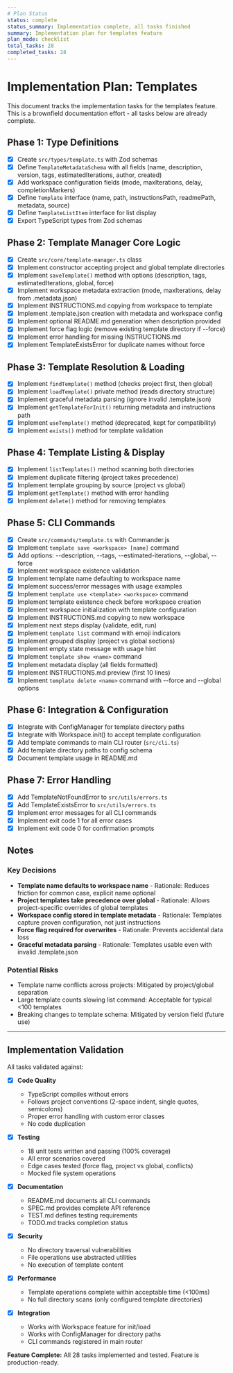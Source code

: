 ```yaml
---
# Plan Status
status: complete
status_summary: Implementation complete, all tasks finished
summary: Implementation plan for templates feature
plan_mode: checklist
total_tasks: 28
completed_tasks: 28
---
```


# Implementation Plan: Templates

This document tracks the implementation tasks for the templates feature. This is a brownfield documentation effort - all tasks below are already complete.

## Phase 1: Type Definitions

- [x] Create `src/types/template.ts` with Zod schemas
- [x] Define `TemplateMetadataSchema` with all fields (name, description, version, tags, estimatedIterations, author, created)
- [x] Add workspace configuration fields (mode, maxIterations, delay, completionMarkers)
- [x] Define `Template` interface (name, path, instructionsPath, readmePath, metadata, source)
- [x] Define `TemplateListItem` interface for list display
- [x] Export TypeScript types from Zod schemas

## Phase 2: Template Manager Core Logic

- [x] Create `src/core/template-manager.ts` class
- [x] Implement constructor accepting project and global template directories
- [x] Implement `saveTemplate()` method with options (description, tags, estimatedIterations, global, force)
- [x] Implement workspace metadata extraction (mode, maxIterations, delay from .metadata.json)
- [x] Implement INSTRUCTIONS.md copying from workspace to template
- [x] Implement .template.json creation with metadata and workspace config
- [x] Implement optional README.md generation when description provided
- [x] Implement force flag logic (remove existing template directory if --force)
- [x] Implement error handling for missing INSTRUCTIONS.md
- [x] Implement TemplateExistsError for duplicate names without force

## Phase 3: Template Resolution & Loading

- [x] Implement `findTemplate()` method (checks project first, then global)
- [x] Implement `loadTemplate()` private method (reads directory structure)
- [x] Implement graceful metadata parsing (ignore invalid .template.json)
- [x] Implement `getTemplateForInit()` returning metadata and instructions path
- [x] Implement `useTemplate()` method (deprecated, kept for compatibility)
- [x] Implement `exists()` method for template validation

## Phase 4: Template Listing & Display

- [x] Implement `listTemplates()` method scanning both directories
- [x] Implement duplicate filtering (project takes precedence)
- [x] Implement template grouping by source (project vs global)
- [x] Implement `getTemplate()` method with error handling
- [x] Implement `delete()` method for removing templates

## Phase 5: CLI Commands

- [x] Create `src/commands/template.ts` with Commander.js
- [x] Implement `template save <workspace> [name]` command
- [x] Add options: --description, --tags, --estimated-iterations, --global, --force
- [x] Implement workspace existence validation
- [x] Implement template name defaulting to workspace name
- [x] Implement success/error messages with usage examples
- [x] Implement `template use <template> <workspace>` command
- [x] Implement template existence check before workspace creation
- [x] Implement workspace initialization with template configuration
- [x] Implement INSTRUCTIONS.md copying to new workspace
- [x] Implement next steps display (validate, edit, run)
- [x] Implement `template list` command with emoji indicators
- [x] Implement grouped display (project vs global sections)
- [x] Implement empty state message with usage hint
- [x] Implement `template show <name>` command
- [x] Implement metadata display (all fields formatted)
- [x] Implement INSTRUCTIONS.md preview (first 10 lines)
- [x] Implement `template delete <name>` command with --force and --global options

## Phase 6: Integration & Configuration

- [x] Integrate with ConfigManager for template directory paths
- [x] Integrate with Workspace.init() to accept template configuration
- [x] Add template commands to main CLI router (`src/cli.ts`)
- [x] Add template directory paths to config schema
- [x] Document template usage in README.md

## Phase 7: Error Handling

- [x] Add TemplateNotFoundError to `src/utils/errors.ts`
- [x] Add TemplateExistsError to `src/utils/errors.ts`
- [x] Implement error messages for all CLI commands
- [x] Implement exit code 1 for all error cases
- [x] Implement exit code 0 for confirmation prompts

## Notes

### Key Decisions

- **Template name defaults to workspace name** - Rationale: Reduces friction for common case, explicit name optional
- **Project templates take precedence over global** - Rationale: Allows project-specific overrides of global templates
- **Workspace config stored in template metadata** - Rationale: Templates capture proven configuration, not just instructions
- **Force flag required for overwrites** - Rationale: Prevents accidental data loss
- **Graceful metadata parsing** - Rationale: Templates usable even with invalid .template.json

### Potential Risks

- Template name conflicts across projects: Mitigated by project/global separation
- Large template counts slowing list command: Acceptable for typical <100 templates
- Breaking changes to template schema: Mitigated by version field (future use)

---

## Implementation Validation

All tasks validated against:

- [x] **Code Quality**
  - TypeScript compiles without errors
  - Follows project conventions (2-space indent, single quotes, semicolons)
  - Proper error handling with custom error classes
  - No code duplication

- [x] **Testing**
  - 18 unit tests written and passing (100% coverage)
  - All error scenarios covered
  - Edge cases tested (force flag, project vs global, conflicts)
  - Mocked file system operations

- [x] **Documentation**
  - README.md documents all CLI commands
  - SPEC.md provides complete API reference
  - TEST.md defines testing requirements
  - TODO.md tracks completion status

- [x] **Security**
  - No directory traversal vulnerabilities
  - File operations use abstracted utilities
  - No execution of template content

- [x] **Performance**
  - Template operations complete within acceptable time (<100ms)
  - No full directory scans (only configured template directories)

- [x] **Integration**
  - Works with Workspace feature for init/load
  - Works with ConfigManager for directory paths
  - CLI commands registered in main router

**Feature Complete:** All 28 tasks implemented and tested. Feature is production-ready.
